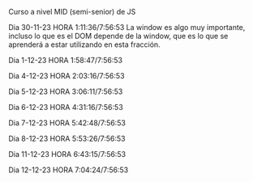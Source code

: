 Curso a nivel MID (semi-senior) de JS

Dia 30-11-23 HORA 1:11:36/7:56:53
La window es algo muy importante, incluso lo que es el DOM depende de la window, que es lo que se aprenderá a estar utilizando en esta fracción.

Dia 1-12-23 HORA 1:58:47/7:56:53

Dia 4-12-23 HORA 2:03:16/7:56:53

Dia 5-12-23 HORA 3:06:11/7:56:53

Dia 6-12-23 HORA 4:31:16/7:56:53

Dia 7-12-23 HORA 5:42:48/7:56:53

Dia 8-12-23 HORA 5:53:26/7:56:53

Dia 11-12-23 HORA 6:43:15/7:56:53

Dia 12-12-23 HORA 7:04:24/7:56:53
